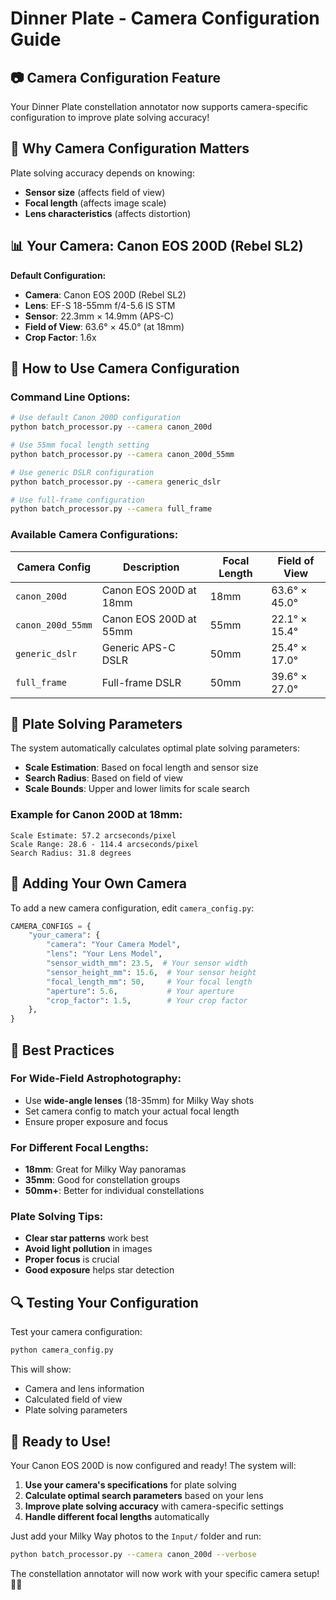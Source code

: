 # Dinner Plate - Camera Configuration Guide

## 📷 **Camera Configuration Feature**

Your Dinner Plate constellation annotator now supports camera-specific configuration to improve plate solving accuracy!

## 🎯 **Why Camera Configuration Matters**

Plate solving accuracy depends on knowing:
- **Sensor size** (affects field of view)
- **Focal length** (affects image scale)
- **Lens characteristics** (affects distortion)

## 📊 **Your Camera: Canon EOS 200D (Rebel SL2)**

**Default Configuration:**
- **Camera**: Canon EOS 200D (Rebel SL2)
- **Lens**: EF-S 18-55mm f/4-5.6 IS STM
- **Sensor**: 22.3mm × 14.9mm (APS-C)
- **Field of View**: 63.6° × 45.0° (at 18mm)
- **Crop Factor**: 1.6x

## 🚀 **How to Use Camera Configuration**

### **Command Line Options:**
```bash
# Use default Canon 200D configuration
python batch_processor.py --camera canon_200d

# Use 55mm focal length setting
python batch_processor.py --camera canon_200d_55mm

# Use generic DSLR configuration
python batch_processor.py --camera generic_dslr

# Use full-frame configuration
python batch_processor.py --camera full_frame
```

### **Available Camera Configurations:**

| Camera Config | Description | Focal Length | Field of View |
|---------------|-------------|--------------|---------------|
| `canon_200d` | Canon EOS 200D at 18mm | 18mm | 63.6° × 45.0° |
| `canon_200d_55mm` | Canon EOS 200D at 55mm | 55mm | 22.1° × 15.4° |
| `generic_dslr` | Generic APS-C DSLR | 50mm | 25.4° × 17.0° |
| `full_frame` | Full-frame DSLR | 50mm | 39.6° × 27.0° |

## 🔧 **Plate Solving Parameters**

The system automatically calculates optimal plate solving parameters:

- **Scale Estimation**: Based on focal length and sensor size
- **Search Radius**: Based on field of view
- **Scale Bounds**: Upper and lower limits for scale search

### **Example for Canon 200D at 18mm:**
```
Scale Estimate: 57.2 arcseconds/pixel
Scale Range: 28.6 - 114.4 arcseconds/pixel
Search Radius: 31.8 degrees
```

## 📝 **Adding Your Own Camera**

To add a new camera configuration, edit `camera_config.py`:

```python
CAMERA_CONFIGS = {
    "your_camera": {
        "camera": "Your Camera Model",
        "lens": "Your Lens Model",
        "sensor_width_mm": 23.5,  # Your sensor width
        "sensor_height_mm": 15.6,  # Your sensor height
        "focal_length_mm": 50,     # Your focal length
        "aperture": 5.6,           # Your aperture
        "crop_factor": 1.5,        # Your crop factor
    },
}
```

## 🎯 **Best Practices**

### **For Wide-Field Astrophotography:**
- Use **wide-angle lenses** (18-35mm) for Milky Way shots
- Set camera config to match your actual focal length
- Ensure proper exposure and focus

### **For Different Focal Lengths:**
- **18mm**: Great for Milky Way panoramas
- **35mm**: Good for constellation groups
- **50mm+**: Better for individual constellations

### **Plate Solving Tips:**
- **Clear star patterns** work best
- **Avoid light pollution** in images
- **Proper focus** is crucial
- **Good exposure** helps star detection

## 🔍 **Testing Your Configuration**

Test your camera configuration:
```bash
python camera_config.py
```

This will show:
- Camera and lens information
- Calculated field of view
- Plate solving parameters

## 🎉 **Ready to Use!**

Your Canon EOS 200D is now configured and ready! The system will:

1. **Use your camera's specifications** for plate solving
2. **Calculate optimal search parameters** based on your lens
3. **Improve plate solving accuracy** with camera-specific settings
4. **Handle different focal lengths** automatically

Just add your Milky Way photos to the `Input/` folder and run:
```bash
python batch_processor.py --camera canon_200d --verbose
```

The constellation annotator will now work with your specific camera setup! 🌌✨ 